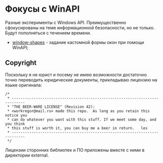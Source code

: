 Фокусы с WinAPI
===============

Разные эксперименты с Windows API. Преимущественно сфокусированы на теме 
информационной безопасности, но не только. Будут пополняться с течением времени.

* [window-shapes](https://github.com/vsl-iil/winapi-shenanigans/tree/master/window-shapes) - задание кастомной формы окон при помощи WinAPI;


Copyright
---------

Поскольку я не юрист и посему не имею возможности достаточно точно переводить 
юридические документы, прикладываю лицензию на языке оригинала:

```
/*
 * ----------------------------------------------------------------------------
 * "THE BEER-WARE LICENSE" (Revision 42):
 * <workregor@mail.ru> made this repo.  As long as you retain this notice you
 * can do whatever you want with this stuff. If we meet some day, and you think
 * this stuff is worth it, you can buy me a beer in return.   les
 * ----------------------------------------------------------------------------
 */
```

Лицензии сторонних библиотек и ПО приложены вместе с ними в директории external.